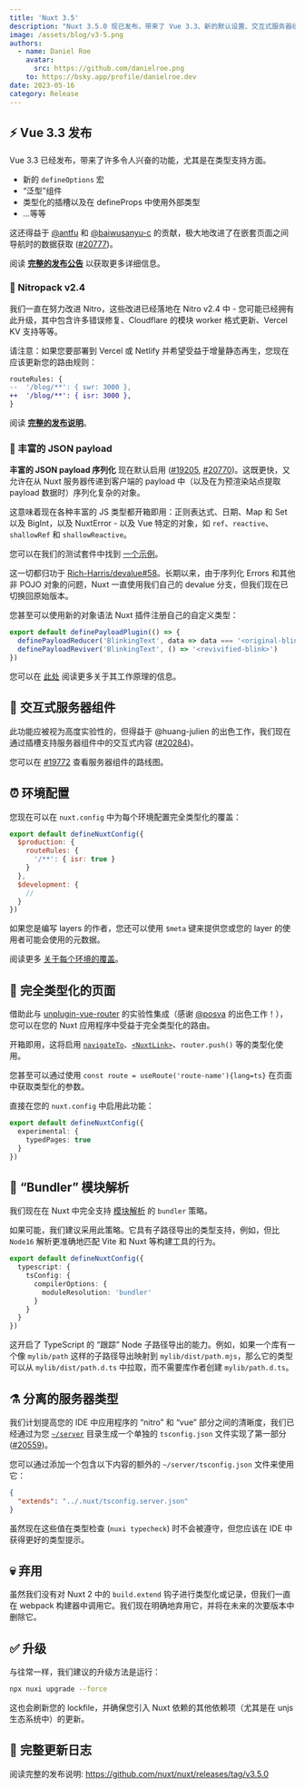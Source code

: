 ```yaml
---
title: 'Nuxt 3.5'
description: "Nuxt 3.5.0 现已发布，带来了 Vue 3.3、新的默认设置、交互式服务器组件、类型化页面、环境配置等等。"
image: /assets/blog/v3-5.png
authors:
  - name: Daniel Roe
    avatar:
      src: https://github.com/danielroe.png
    to: https://bsky.app/profile/danielroe.dev
date: 2023-05-16
category: Release
---
```


## ⚡️ Vue 3.3 发布

Vue 3.3 已经发布，带来了许多令人兴奋的功能，尤其是在类型支持方面。

* 新的 `defineOptions` 宏
* “泛型”组件
* 类型化的插槽以及在 defineProps 中使用外部类型
* ...等等

这还得益于 [@antfu](https://github.com/antfu) 和 [@baiwusanyu-c](https://github.com/baiwusanyu-c) 的贡献，极大地改进了在嵌套页面之间导航时的数据获取 ([#20777](https://github.com/nuxt/nuxt/pull/20777))。

阅读 **[完整的发布公告](https://blog.vuejs.org/posts/vue-3-3)** 以获取更多详细信息。

### 🙌 Nitropack v2.4

我们一直在努力改进 Nitro，这些改进已经落地在 Nitro v2.4 中 - 您可能已经拥有此升级，其中包含许多错误修复、Cloudflare 的模块 worker 格式更新、Vercel KV 支持等等。

请注意：如果您要部署到 Vercel 或 Netlify 并希望受益于增量静态再生，您现在应该更新您的路由规则：

```diff
routeRules: {
--  '/blog/**': { swr: 3000 },
++  '/blog/**': { isr: 3000 },
}
```

阅读 **[完整的发布说明](https://github.com/unjs/nitro/releases/tag/v2.4.0)**。

### 💖 丰富的 JSON payload

**丰富的 JSON payload 序列化** 现在默认启用 ([#19205](https://github.com/nuxt/nuxt/pull/19205), [#20770](https://github.com/nuxt/nuxt/pull/20770))。这既更快，又允许在从 Nuxt 服务器传递到客户端的 payload 中（以及在为预渲染站点提取 payload 数据时）序列化复杂的对象。

这意味着现在各种丰富的 JS 类型都开箱即用：正则表达式、日期、Map 和 Set 以及 BigInt，以及 NuxtError - 以及 Vue 特定的对象，如 `ref`、`reactive`、`shallowRef` 和 `shallowReactive`。

您可以在我们的测试套件中找到 [一个示例](https://github.com/nuxt/nuxt/blob/main/test/fixtures/basic/pages/json-payload.vue)。

这一切都归功于 [Rich-Harris/devalue#58](https://github.com/Rich-Harris/devalue/pull/58)。长期以来，由于序列化 Errors 和其他非 POJO 对象的问题，Nuxt 一直使用我们自己的 devalue 分支，但我们现在已切换回原始版本。

您甚至可以使用新的对象语法 Nuxt 插件注册自己的自定义类型：

```ts [plugins/custom-payload-type.ts]
export default definePayloadPlugin(() => {
  definePayloadReducer('BlinkingText', data => data === '<original-blink>' && '_')
  definePayloadReviver('BlinkingText', () => '<revivified-blink>')
})
```

您可以在 [此处](https://github.com/rich-harris/devalue#custom-types) 阅读更多关于其工作原理的信息。

## 🛝 交互式服务器组件

此功能应被视为高度实验性的，但得益于 @huang-julien 的出色工作，我们现在通过插槽支持服务器组件中的交互式内容 ([#20284](https://github.com/nuxt/nuxt/pull/20284))。

您可以在 [#19772](https://github.com/nuxt/nuxt/issues/19772) 查看服务器组件的路线图。

## ⏰ 环境配置

您现在可以在 `nuxt.config` 中为每个环境配置完全类型化的覆盖：

```js
export default defineNuxtConfig({
  $production: {
    routeRules: {
      '/**': { isr: true }
    }
  },
  $development: {
    //
  }
})
```

如果您是编写 layers 的作者，您还可以使用 `$meta` 键来提供您或您的 layer 的使用者可能会使用的元数据。

阅读更多 [关于每个环境的覆盖](https://github.com/nuxt/nuxt/pull/20329)。

## 💪 完全类型化的页面

借助此与 [unplugin-vue-router](https://github.com/posva/unplugin-vue-router) 的实验性集成（感谢 [@posva](https://github.com/posva) 的出色工作！），您可以在您的 Nuxt 应用程序中受益于完全类型化的路由。

开箱即用，这将启用 [`navigateTo`](/docs/api/utils/navigate-to)、[`<NuxtLink>`](/docs/api/components/nuxt-link)、`router.push()` 等的类型化使用。

您甚至可以通过使用 `const route = useRoute('route-name'){lang=ts}` 在页面中获取类型化的参数。

直接在您的 `nuxt.config` 中启用此功能：

```ts [nuxt.config.ts]
export default defineNuxtConfig({
  experimental: {
    typedPages: true
  }
})
```

## 🔎 “Bundler” 模块解析

我们现在在 Nuxt 中完全支持 [模块解析](https://www.typescriptlang.org/docs/handbook/module-resolution.html) 的 `bundler` 策略。

如果可能，我们建议采用此策略。它具有子路径导出的类型支持，例如，但比 `Node16` 解析更准确地匹配 Vite 和 Nuxt 等构建工具的行为。

```ts [nuxt.config.ts]
export default defineNuxtConfig({
  typescript: {
    tsConfig: {
      compilerOptions: {
        moduleResolution: 'bundler'
      }
    }
  }
})
```

这开启了 TypeScript 的 “跟踪” Node 子路径导出的能力。例如，如果一个库有一个像 `mylib/path` 这样的子路径导出映射到 `mylib/dist/path.mjs`，那么它的类型可以从 `mylib/dist/path.d.ts` 中拉取，而不需要库作者创建 `mylib/path.d.ts`。


## ⚗️ 分离的服务器类型

我们计划提高您的 IDE 中应用程序的 “nitro” 和 “vue” 部分之间的清晰度，我们已经通过为您 [`~/server`](/docs/guide/directory-structure/server) 目录生成一个单独的 `tsconfig.json` 文件实现了第一部分 ([#20559](https://github.com/nuxt/nuxt/pull/20559))。

您可以通过添加一个包含以下内容的额外的 `~/server/tsconfig.json` 文件来使用它：

```json
{
  "extends": "../.nuxt/tsconfig.server.json"
}
```

虽然现在这些值在类型检查 (`nuxi typecheck`) 时不会被遵守，但您应该在 IDE 中获得更好的类型提示。

## 💀 弃用

虽然我们没有对 Nuxt 2 中的 `build.extend` 钩子进行类型化或记录，但我们一直在 webpack 构建器中调用它。我们现在明确地弃用它，并将在未来的次要版本中删除它。

## ✅ 升级

与往常一样，我们建议的升级方法是运行：

```sh
npx nuxi upgrade --force
```

这也会刷新您的 lockfile，并确保您引入 Nuxt 依赖的其他依赖项（尤其是在 unjs 生态系统中）的更新。

## 📃 完整更新日志

阅读完整的发布说明: https://github.com/nuxt/nuxt/releases/tag/v3.5.0
